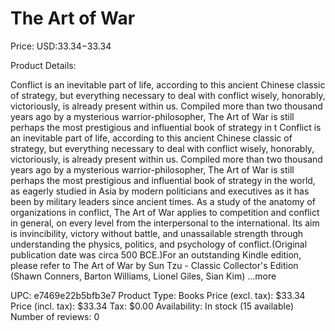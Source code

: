 # The Art of War

Price: USD:$33.34-$33.34

Product Details:

Conflict is an inevitable part of life, according to this ancient Chinese classic of strategy, but everything necessary to deal with conflict wisely, honorably, victoriously, is already present within us. Compiled more than two thousand years ago by a mysterious warrior-philosopher, The Art of War is still perhaps the most prestigious and influential book of strategy in t Conflict is an inevitable part of life, according to this ancient Chinese classic of strategy, but everything necessary to deal with conflict wisely, honorably, victoriously, is already present within us. Compiled more than two thousand years ago by a mysterious warrior-philosopher, The Art of War is still perhaps the most prestigious and influential book of strategy in the world, as eagerly studied in Asia by modern politicians and executives as it has been by military leaders since ancient times. As a study of the anatomy of organizations in conflict, The Art of War applies to competition and conflict in general, on every level from the interpersonal to the international. Its aim is invincibility, victory without battle, and unassailable strength through understanding the physics, politics, and psychology of conflict.(Original publication date was circa 500 BCE.)For an outstanding Kindle edition, please refer to The Art of War by Sun Tzu - Classic Collector's Edition (Shawn Conners, Barton Williams, Lionel Giles, Sian Kim) ...more

UPC: e7469e22b5bfb3e7
Product Type: Books
Price (excl. tax): $33.34
Price (incl. tax): $33.34
Tax: $0.00
Availability: In stock (15 available)
Number of reviews: 0